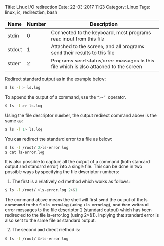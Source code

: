 Title: Linux I/O redirection
Date: 22-03-2017 11:23
Category: Linux
Tags: linux, io, redirection, bash

|Name|Number|Description|
|-----|-----|-----|
|stdin|0|Connected to the keyboard, most programs read input from this file|
|stdout|1|Attached to the screen, and all programs send their results to this file|
|stderr|2|Programs send status/error messages to this file which is also attached to the screen|

Redirect standard output as in the example below:

```bash
$ ls -l > ls.log
```

To append the output of a command, use the `“>>” `operator.

```bash
$ ls -l >> ls.log
```

Using the file descriptor number, the output redirect command above is the same as:

```bash
$ ls -l 1> ls.log
```

You can redirect the standard error to a file as below:

```bash
$ ls -l /root/ 2>ls-error.log
$ cat ls-error.log
```

It is also possible to capture all the output of a command (both standard output and standard error) into a single file. This can be done in two possible ways by specifying the file descriptor numbers:

1. The first is a relatively old method which works as follows:
```bash
$ ls -l /root/ >ls-error.log 2>&1
```
The command above means the shell will first send the output of the ls command to the file ls-error.log (using >ls-error.log), and then writes all error messages to the file descriptor 2 (standard output) which has been redirected to the file ls-error.log (using 2>&1). Implying that standard error is also sent to the same file as standard output.

2. The second and direct method is:

```bash
$ ls -l /root/ &>ls-error.log
```
